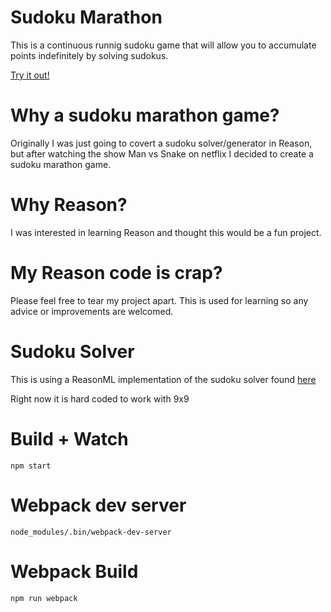 # Sudoku Marathon

This is a continuous runnig sudoku game that will allow you to accumulate points indefinitely by solving sudokus.

[Try it out!](http://aws-website-sudoku-marathon-3akgc.s3-website-us-east-1.amazonaws.com/)

# Why a sudoku marathon game?

Originally I was just going to covert a sudoku solver/generator in Reason, but after watching the show Man vs Snake on netflix I decided to create a sudoku marathon game.

# Why Reason?

I was interested in learning Reason and thought this would be a fun project.

# My Reason code is crap?

Please feel free to tear my project apart.  This is used for learning so any advice or improvements are welcomed.

# Sudoku Solver

This is using a ReasonML implementation of the sudoku solver found [here](http://www.emanueleferonato.com/2015/06/23/pure-javascript-sudoku-generatorsolver/)

Right now it is hard coded to work with 9x9

# Build + Watch

```
npm start
```

# Webpack dev server

```
node_modules/.bin/webpack-dev-server
```

# Webpack Build

```
npm run webpack
```
